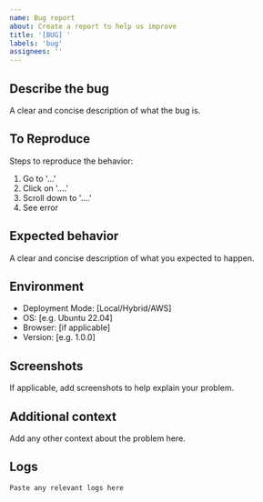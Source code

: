 ```yaml
---
name: Bug report
about: Create a report to help us improve
title: '[BUG] '
labels: 'bug'
assignees: ''
---
```


## Describe the bug
A clear and concise description of what the bug is.

## To Reproduce
Steps to reproduce the behavior:
1. Go to '...'
2. Click on '....'
3. Scroll down to '....'
4. See error

## Expected behavior
A clear and concise description of what you expected to happen.

## Environment
- Deployment Mode: [Local/Hybrid/AWS]
- OS: [e.g. Ubuntu 22.04]
- Browser: [if applicable]
- Version: [e.g. 1.0.0]

## Screenshots
If applicable, add screenshots to help explain your problem.

## Additional context
Add any other context about the problem here.

## Logs
```
Paste any relevant logs here
```
